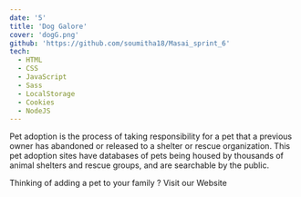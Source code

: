 ```yaml
---
date: '5'
title: 'Dog Galore'
cover: 'dogG.png'
github: 'https://github.com/soumitha18/Masai_sprint_6'
tech:
  - HTML
  - CSS
  - JavaScript
  - Sass
  - LocalStorage
  - Cookies
  - NodeJS
---
```


Pet adoption is the process of taking responsibility for a pet that a previous owner has abandoned or released to a shelter or rescue organization. This pet adoption sites have databases of pets being housed by thousands of animal shelters and rescue groups, and are searchable by the public.

Thinking of adding a pet to your family ? Visit our Website